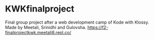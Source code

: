 # KWKfinalproject
Final group project after a web development camp of Kode with Klossy.
Made by Meetali, Srinidhi and Gulovsha.
https://f2-finalprojectkwk.meetali8.repl.co/
